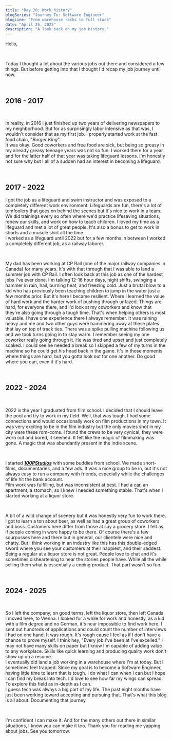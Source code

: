 ```yaml
---
title: "Day 20: Work history"
blogSeries: "Journey To: Software Engineer"
blogLine: "From warehouse racks to full stack"
date: "April 26, 2025"
description: "A look back on my job history."
---
```


Hello,

<br>

Today I thought a lot about the various jobs out there and considered a few things. But before getting into that I thought I'd recap my job journey until now.

<br>

## 2016 - 2017

<br>

In reality, in 2016 I just finished up two years of delivering newspapers to my neighborhood. But for as surprisingly labor intensive as that was, I wouldn't consider that as my first job. I properly started work at the fast food chain, "_Burger King_".  
It was okay. Good coworkers and free food are sick, but being so greasy in my already greasy teenage years was not so fun. I worked there for a year and for the latter half of that year was taking lifeguard lessons. I'm honestly not sure why but I all of a sudden had an interest in becoming a lifeguard.

<br>

## 2017 - 2022

I got the job as a lifeguard and swim instructor and was exposed to a completely different work environment. Lifeguards are fun, there's a lot of tomfoolery that goes on behind the scenes but it's nice to work in a team. We did trainings every so often where we'd practice lifesaving situations, renew our skills, and work on how to teach children. I loved my time as a lifeguard and met a lot of great people. It's also a bonus to get to work in shorts and a muscle shirt all the time.  
I worked as a lifeguard until 2022 but for a few months in between I worked a completely different job, as a railway laborer.

<br>

My dad has been working at CP Rail (one of the major railway companies in Canada) for many years. It's with that through that I was able to land a summer job with CP Rail. I often look back at this job as one of the hardest jobs I've ever done. I'm talking 12-16 hour days, night shifts, swinging a hammer in rain, hail, burning heat, and freezing cold. Just a brutal blow to a kid who has previously been teaching children to jump in the water just a few months prior. But it's here I became resilient. Where I learned the value of hard work and the harder work of pushing through unfazed. Things are hard, for everyone there, and I'd look at my coworkers and know that they're also going through a tough time. That's when helping others is most valuable. I have one experience there I always remember. It was raining heavy and me and two other guys were hammering away at these plates that lay on top of track ties. There was a spike pulling machine following us and we took turns going in to stay warm. I remember seeing my one coworker really going through it. He was tired and upset and just completely soaked. I could see he needed a break so I skipped a few of my turns in the machine so he could get his head back in the game. It's in those moments where things are hard, but you gotta look out for one another. Do good where you can, even if it's hard.

<br>

## 2022 - 2024

<br>

2022 is the year I graduated from film school. I decided that I should leave the pool and try to work in my field. Well, that was tough. I had some connections and would occasionally work on film productions in my town. It was very exciting to be in the film industry but the only movies shot in my city were these rom-coms. I found the crews to be very cynical; they were worn out and bored, it seemed. It felt like the magic of filmmaking was gone. A magic that was abundantly present in the indie scene.

<br>

I started **_[100PStudios](https://www.100pstudios.com)_** with some buddies from school. We made short-films, documentaries, and a few ads. It was a nice group to be in, but it's not always easy to run a company with friends, especially while the challenges of life hit the bank account.  
Film work was fulfilling, but was inconsistent at best. I had a car, an apartment, a stomach, so I knew I needed something stable. That's when I started working at a liquor store. 

<br>

A bit of a wild change of scenery but it was honestly very fun to work there. I got to learn a ton about beer, as well as had a great group of coworkers and boss. Customers here differ from those at say a grocery store. I felt as if people coming in were happy to be there. Of course there's a few sourpusses here and there but in general, our clientele were nice and chatty. But I think working in an industry like this has this double-edged sword where you see your customers at their happiest, and their saddest. Being a regular at a liquor store is not great. People love to chat and it's sometimes disheartening to hear the stories people have. While all the while selling them what is essentially a coping product. That part wasn't so fun. 

<br>

## 2024 - 2025

<br>

So I left the company, on good terms, left the liquor store, then left Canada. I moved here, to Vienna. I looked for a while for work and honestly, as a kid with a film degree and no German, it's near impossible to find work here. I sent out hundreds of applications and could count the number of interviews I had on one hand. It was rough. It's rough cause I feel as if I don't have a chance to prove myself. I think hey, "Every job I've been at I've excelled." I may not have many skills on paper but I know I'm capable of adding value to any workplace. Skills like quick learning and producing quality work don't show up on a resume.  
I eventually did land a job working in a warehouse where I'm at today. But I sometimes feel trapped. Since my goal is to become a Software Engineer, having little time to learn that is tough. I do what I can when I can but I hope I can find my break into tech. I'd love to see how far my wings can spread. To explore this field as in-depth as I can.  
I guess tech was always a big part of my life. The past eight months have just been working toward accepting and pursuing that. That's what this blog is all about. Documenting that journey.

<br>

I'm confident I can make it. And for the many others out there in similar situations, I know you can make it too. Thank you for reading me yapping about jobs. See you tomorrow.
